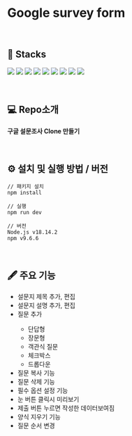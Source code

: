 # Google survey form

</br>

## 🧲 Stacks

<img src="https://img.shields.io/badge/vite-646CFF?style=for-the-badge&logo=vite&logoColor=white"> <img src="https://img.shields.io/badge/React-61DAFB?style=for-the-badge&logo=React&logoColor=white"> <img src="https://img.shields.io/badge/Typescript-3178C6?style=for-the-badge&logo=Typescript&logoColor=white"> <img src="https://img.shields.io/badge/MUI-007FFF?style=for-the-badge&logo=mui&logoColor=white"> <img src="https://img.shields.io/badge/sass-CC6699?style=for-the-badge&logo=sass&logoColor=white"> <img src="https://img.shields.io/badge/ReduxToolkit-764ABC?style=for-the-badge&logo=redux&logoColor=white">
<img src="https://img.shields.io/badge/styledcomponents-DB7093?style=for-the-badge&logo=styledcomponents&logoColor=white"> <img src="https://img.shields.io/badge/prettier-F7B93E?style=for-the-badge&logo=prettier&logoColor=white"> <img src="https://img.shields.io/badge/eslint-4B32C3?style=for-the-badge&logo=eslint&logoColor=white">

</br>

## 💻 Repo소개

<b>구글 설문조사 Clone 만들기</b>

</br>

## ⚙️ 설치 및 실행 방법 / 버전

```
// 패키지 설치
npm install

// 실행
npm run dev
```

```
// 버전
Node.js v18.14.2
npm v9.6.6
```

</br>

## 🖋️ 주요 기능

<ul>
  <li>설문지 제목 추가, 편집</li>
  <li>설문지 설명 추가, 편집</li>
  <li>질문 추가</li>
   <ul>
  <li>단답형</li>
      <li>장문형</li>
      <li>객관식 질문</li>
      <li>체크박스</li>
      <li>드롭다운</li>
  </ul>
  <li>질문 복사 기능</li>
  <li>질문 삭제 기능</li>
  <li>필수 옵션 설정 기능</li>
  <li>눈 버튼 클릭시 미리보기</li>
  <li>제출 버튼 누르면 작성한 데이터보여짐</li>
  <li>양식 지우기 기능</li>
  <li>질문 순서 변경</li>
</ul>
